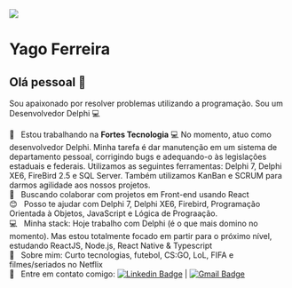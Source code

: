 <img width="auto" src="https://github.com/tgmarinho/tgmarinho/blob/master/banner.png">

# Yago Ferreira

## Olá pessoal 👋
Sou apaixonado por resolver problemas utilizando a programação.
Sou um Desenvolvedor Delphi :computer:

 :rocket:  &nbsp; Estou trabalhando na **Fortes Tecnologia**
 :computer: No momento, atuo como desenvolvedor Delphi. Minha tarefa é dar manutenção em um sistema de departamento pessoal, corrigindo bugs e adequando-o às legislações estaduais e federais. Utilizamos as seguintes ferramentas: Delphi 7, Delphi XE6, FireBird 2.5 e SQL Server. Também utilizamos KanBan e SCRUM para darmos agilidade aos nossos projetos.
 <br/> :purple_heart: &nbsp; Buscando colaborar com projetos em Front-end usando React
 <br/> :blush: &nbsp; Posso te ajudar com Delphi 7, Delphi XE6, Firebird, Programação Orientada à Objetos, JavaScript e Lógica de Prograação.
 <br/> :computer: &nbsp; Minha stack: Hoje trabalho com Delphi (é o que mais domino no momento). Mas estou totalmente focado em partir para o próximo nível, estudando ReactJS, Node.js, React Native & Typescript
 <br/> 💬  &nbsp; Sobre mim: Curto tecnologias, futebol, CS:GO, LoL, FIFA e filmes/seriados no Netflix
 <br/> :email: &nbsp; Entre em contato comigo: [![Linkedin Badge](https://img.shields.io/badge/-YagoFerreira-blue?style=flat-square&logo=Linkedin&logoColor=white&link=https://www.linkedin.com/in/yago-ferreira-araujo/)](https://www.linkedin.com/in/yago-ferreira-araujo/) 
| 
[![Gmail Badge](https://img.shields.io/badge/-yagofdearaujo@gmail.com-c14438?style=flat-square&logo=Gmail&logoColor=white&link=mailto:yagofdearaujo@gmail.com)](mailto:yagofdearaujo@gmail.com)
